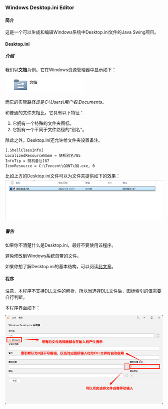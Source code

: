 ### Windows Desktop.ini Editor

#### 简介

这是一个可以生成和编辑Windows系统中Desktop.ini文件的Java Swing项目。

#### Desktop.ini

##### 介绍

我们以**文档**为例。它在Windows资源管理器中显示如下：

![文档](src/main/resources/pic/readme/MyDocuments.png)

而它的实际路径却是*C:\Users\用户名\Documents*。

和普通的文件夹相比，它具有以下特征：

1. 它拥有一个特殊的文件夹图标。
2. 它拥有一个不同于文件路径的“别名”。

除此之外，Desktop.ini还允许给文件夹设置备注。

```properties
[.ShellClassInfo]
LocalizedResourceName = 随机别名785
InfoTip = 随机备注187
IconResource = C:\Tencent\QQNT\QQ.exe, 0
```

比如上方的Desktop.ini文件可以为文件夹提供如下的效果：
![ExampleFolder](src/main/resources/pic/readme/ExampleFolder.png)

##### 警告

如果你不清楚什么是Desktop.ini，最好不要使用该程序。

避免修改到Windows系统自带的文件。

如果你想了解Desktop.ini的基本结构，可以阅读[此文章](https://learn.microsoft.com/zh-cn/windows/win32/shell/how-to-customize-folders-with-desktop-ini)。

#### 程序

注意，本程序不支持DLL文件的解析，所以当选择DLL文件后，图标索引的值需要自行判断。

本程序界面如下：

![UIOverView](src/main/resources/pic/readme/UIOverview.png)


